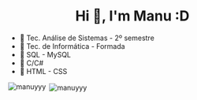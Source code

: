 
<h1 align="center">Hi 👋, I'm Manu :D</h1>


- 🍪 Tec. Análise de Sistemas - 2º semestre
- 🧃 Tec. de Informática - Formada
- 🍡 SQL - MySQL
- 🍦  C/C#
- 🍥  HTML - CSS




<p><img align="left" src="https://github-readme-stats.vercel.app/api/top-langs?username=manuyyy&show_icons=true&locale=en&layout=compact&theme=tokyonight" alt="manuyyy" /></p>

<p>&nbsp;<img align="center" src="https://github-readme-stats.vercel.app/api?username=manuyyy&show_icons=true&theme=tokyonight&locale=en" alt="manuyyy" /></p>

 <picture>
  <source media="(prefers-color-scheme: dark)" srcset="https://raw.githubusercontent.com/manuyyy/manuyyy/output/github-contribution-grid-snake-dark.svg">
  <source media="(prefers-color-scheme: light)" srcset="https://raw.githubusercontent.com/manuyyy/manuyyy/output/github-contribution-grid-snake.svg">
</picture>
